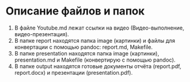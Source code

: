 # Описание файлов и папок

1. В файле Youtube.md лежат ссылки на видео (Видео-выполнение, видео-презентация).
1. В папке report находятся папка image (картинки) и файлы для конвертации с помощью pandoc: report.md, Makefile. 
1. В папке presentation находятся папка image (картинки), presentation.md и Makefile (конвертирую с помощью pandoc).
1. В папке output находятся готовые документы отчёта (report.pdf, report.docx) и презентации (presentation.pdf).